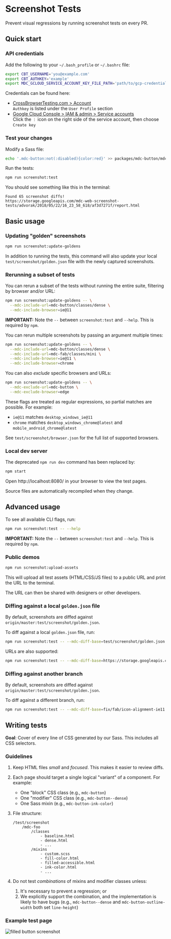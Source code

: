# Screenshot Tests

Prevent visual regressions by running screenshot tests on every PR.

## Quick start

### API credentials

Add the following to your `~/.bash_profile` or `~/.bashrc` file:

```bash
export CBT_USERNAME='you@example.com'
export CBT_AUTHKEY='example'
export MDC_GCLOUD_SERVICE_ACCOUNT_KEY_FILE_PATH='path/to/gcp-credentials.json'
```

Credentials can be found here:

* [CrossBrowserTesting.com > Account](https://crossbrowsertesting.com/account) \
    `Authkey` is listed under the `User Profile` section
* [Google Cloud Console > IAM & admin > Service accounts](https://console.cloud.google.com/iam-admin/serviceaccounts?project=material-components-web) \
    Click the `︙` icon on the right side of the service account, then choose `Create key` 

### Test your changes

Modify a Sass file:

```bash
echo '.mdc-button:not(:disabled){color:red}' >> packages/mdc-button/mdc-button.scss
```
 
Run the tests:

```bash
npm run screenshot:test
```

You should see something like this in the terminal:

```
Found 65 screenshot diffs!
https://storage.googleapis.com/mdc-web-screenshot-tests/advorak/2018/05/22/16_23_58_618/af3d7271f/report.html
```

## Basic usage

### Updating "golden" screenshots

```bash
npm run screenshot:update-goldens
```

In addition to running the tests, this command will also update your local `test/screenshot/golden.json` file with the 
newly captured screenshots.

### Rerunning a subset of tests

You can rerun a subset of the tests without running the entire suite, filtering by browser and/or URL:

```bash
npm run screenshot:update-goldens -- \
  --mdc-include-url=mdc-button/classes/dense \
  --mdc-include-browser=ie@11
```

**IMPORTANT:** Note the `--` between `screenshot:test` and `--help`. This is required by `npm`.

You can rerun multiple screenshots by passing an argument multiple times:

```bash
npm run screenshot:update-goldens -- \
  --mdc-include-url=mdc-button/classes/dense \
  --mdc-include-url=mdc-fab/classes/mini \
  --mdc-include-browser=ie@11 \
  --mdc-include-browser=chrome
```

You can also _exclude_ specific browsers and URLs:

```bash
npm run screenshot:update-goldens -- \
  --mdc-exclude-url=mdc-button \
  --mdc-exclude-browser=edge
```

These flags are treated as regular expressions, so partial matches are possible. For example:

* `ie@11` matches `desktop_windows_ie@11`
* `chrome` matches `desktop_windows_chrome@latest` and `mobile_android_chrome@latest`

See `test/screenshot/browser.json` for the full list of supported browsers.

### Local dev server

The deprecated `npm run dev` command has been replaced by:

```bash
npm start
```

Open http://localhost:8080/ in your browser to view the test pages.

Source files are automatically recompiled when they change.

## Advanced usage

To see all available CLI flags, run:

```bash
npm run screenshot:test -- --help
```

**IMPORTANT:** Note the `--` between `screenshot:test` and `--help`. This is required by `npm`.

### Public demos

```bash
npm run screenshot:upload-assets
```

This will upload all test assets (HTML/CSS/JS files) to a public URL and print the URL to the terminal.

The URL can then be shared with designers or other developers.

### Diffing against a local `golden.json` file

By default, screenshots are diffed against `origin/master:test/screenshot/golden.json`.

To diff against a local `golden.json` file, run:

```bash
npm run screenshot:test -- --mdc-diff-base=test/screenshot/golden.json
```

URLs are also supported:

```bash
npm run screenshot:test -- --mdc-diff-base=https://storage.googleapis.com/mdc-web-screenshot-tests/advorak/2018/05/22/17_34_19_887/c8c29033e/golden.json
```

### Diffing against another branch

By default, screenshots are diffed against `origin/master:test/screenshot/golden.json`.

To diff against a different branch, run:

```bash
npm run screenshot:test -- --mdc-diff-base=fix/fab/icon-alignment-ie11
```

## Writing tests

**Goal**: Cover of every line of CSS generated by our Sass. This includes all CSS selectors.

### Guidelines

1.  Keep HTML files _small_ and _focused_. This makes it easier to review diffs.

2.  Each page should target a single logical "variant" of a component. For example:
    - One "block" CSS class (e.g., `mdc-button`)
    - One "modifier" CSS class (e.g., `mdc-button--dense`)
    - One Sass mixin (e.g., `mdc-button-ink-color`)

3.  File structure:

        /test/screenshot
            /mdc-foo
                /classes
                    - baseline.html
                    - dense.html
                    - ...
                /mixins
                    - custom.scss
                    - fill-color.html
                    - filled-accessible.html
                    - ink-color.html
                    - ...

4.  Do not test _combinations_ of mixins and modifier classes unless:
    1. It's necessary to prevent a regression; or
    2. We explicitly support the combination, and the implementation is likely to have bugs (e.g., `mdc-button--dense` and `mdc-button-outline-width` both set `line-height`)

### Example test page

![filled button screenshot](https://user-images.githubusercontent.com/409245/40395978-7f3e0476-5ddf-11e8-9262-eb0dfacb05e5.png)
